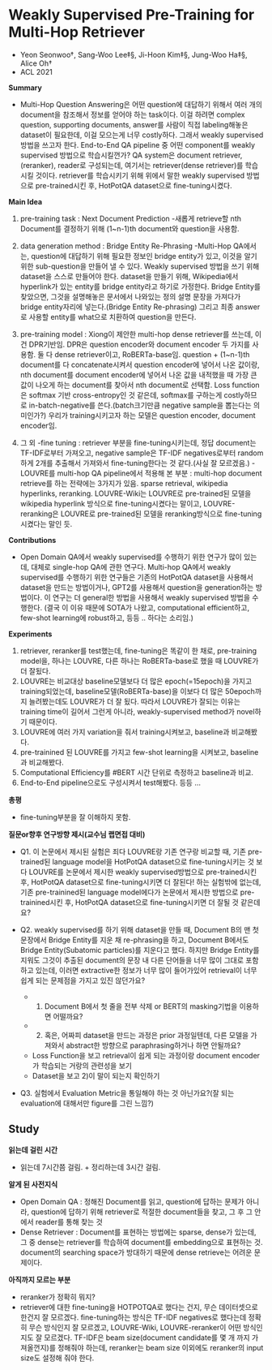 # Weakly Supervised Pre-Training for Multi-Hop Retriever
- Yeon Seonwoo†, Sang-Woo Lee‡§, Ji-Hoon Kim‡§, Jung-Woo Ha‡§, Alice Oh†
- ACL 2021

**Summary**
- Multi-Hop Question Answering은 어떤 question에 대답하기 위해서 여러 개의 document을 참조해서 정보를 얻어야 하는 task이다. 이걸 하려면 complex question, supporting documents, answer를 사람이 직접 labeling해놓은 dataset이 필요한데, 이걸 모으는게 너무 costly하다. 그래서 weakly supervised 방법을 쓰고자 한다. End-to-End QA pipeline 중 어떤 component를 weakly supervised 방법으로 학습시킬껀가? QA system은 document retriever, (reranker), reader로 구성되는데, 여기서는 retriever(dense retriever)를 학습시킬 것이다. retriever를 학습시키기 위해 위에서 말한 weakly supervised 방법으로 pre-trained시킨 후, HotPotQA dataset으로 fine-tuning시켰다. 

**Main Idea**
1. pre-training task : Next Document Prediction
-새롭게 retrieve할 nth Document를 결정하기 위해 (1~n-1)th document와 question을 사용함. 

2. data generation method : Bridge Entity Re-Phrasing
-Multi-Hop QA에서는, question에 대답하기 위해 필요한 정보인 bridge entity가 있고, 이것을 알기 위한 sub-question을 만들어 낼 수 있다. Weakly supervised 방법을 쓰기 위해 dataset을 스스로 만들어야 한다. dataset을 만들기 위해, Wikipedia에서 hyperlink가 있는 entity를 bridge entity라고 하기로 가정한다. Bridge Entity를 찾았으면, 그것을 설명해놓은 문서에서 나와있는 정의 설명 문장을 가져다가 bridge entity자리에 넣는다.(Bridge Entity Re-phrasing) 그리고 최종 answer로 사용할 entity를 what으로 치환하여 question을 만든다.

3. pre-training model : Xiong이 제안한 multi-hop dense retriever를 쓰는데, 이건 DPR기반임. DPR은 question encoder와 document encoder 두 가지를 사용함. 둘 다 dense retriever이고, RoBERTa-base임. question + (1~n-1)th document를 다 concatenate시켜서 question encoder에 넣어서 나온 값이랑, nth document를 document encoder에 넣어서 나온 값을 내적했을 때 가장 큰 값이 나오게 하는 document를 찾아서 nth document로 선택함. Loss function은 softmax 기반 cross-entropy인 것 같은데, softmax를 구하는게 costly하므로 in-batch-negative를 쓴다.(batch크기만큼 negative sample을 뽑는다는 의미인가?) 우리가 training시키고자 하는 모델은 question encoder, document encoder임.

4. 그 외
-fine tuning : retriever 부분을 fine-tuning시키는데, 정답 document는 TF-IDF로부터 가져오고, negative sample은 TF-IDF negatives로부터 random하게 2개를 추출해서 가져와서 fine-tuning한다는 것 같다.(사실 잘 모르겠음.)
-LOUVRE를 multi-hop QA pipeline에서 적용해 본 부분 : multi-hop document retrieve를 하는 전략에는 3가지가 있음. sparse retrieval, wikipedia hyperlinks, reranking. LOUVRE-Wiki는 LOUVRE로 pre-trained된 모델을 wikipedia hyperlink 방식으로 fine-tuning시켰다는 말이고, LOUVRE-reranking은 LOUVRE로 pre-trained된 모델을 reranking방식으로 fine-tuning시켰다는 말인 듯.

**Contributions**
- Open Domain QA에서 weakly supervised를 수행하기 위한 연구가 많이 있는데, 대체로 single-hop QA에 관한 연구다. Multi-hop QA에서 weakly supervised를 수행하기 위한 연구들은 기존의 HotPotQA dataset을 사용해서 dataset을 만드는 방법이거나, GPT2를 사용해서 question을 generation하는 방법이다. 이 연구는 더 general한 방법을 사용해서 weakly supervised 방법을 수행한다. (결국 이 이유 때문에 SOTA가 나왔고, computational efficient하고, few-shot learning에 robust하고, 등등 .. 하다는 소리임.)

**Experiments**
1) retriever, reranker를 test했는데, fine-tuning은 똑같이 한 채로, pre-training model을, 하나는 LOUVRE, 다른 하나는 RoBERTa-base로 했을 때 LOUVRE가 더 잘됬다.
2) LOUVRE는 비교대상 baseline모델보다 더 많은 epoch(=15epoch)을 가지고 training되었는데, baseline모델(RoBERTa-base)을 이보다 더 많은 50epoch까지 늘려봤는데도 LOUVRE가 더 잘 됬다. 따라서 LOUVRE가 잘되는 이유는 training time이 길어서 그런게 아니라, weakly-supervised method가 novel하기 때문이다.
3) LOUVRE에 여러 가지 variation을 줘서 training시켜보고, baseline과 비교해봤다.
4) pre-trainined 된 LOUVRE를 가지고 few-shot learning을 시켜보고, baseline과 비교해봤다.
5) Computational Efficiency를 #BERT 시간 단위로 측정하고 baseline과 비교.
6) End-to-End pipeline으로도 구성시켜서 test해봤다.
등등 ...

**총평**
- fine-tuning부분을 잘 이해하지 못함.

**질문or향후 연구방향 제시(교수님 랩면접 대비)**
- Q1. 이 논문에서 제시된 실험은 죄다 LOUVRE랑 기존 연구랑 비교할 때, 기존 pre-trained된 language model을 HotPotQA dataset으로 fine-tuning시키는 것 보다 LOUVRE를 논문에서 제시한 weakly supervised방법으로 pre-trained시킨 후, HotPotQA dataset으로 fine-tuning시키면 더 잘된다! 하는 실험밖에 없는데, 기존 pre-trainined된 language model에다가 논문에서 제시한 방법으로 pre-trainined시킨 후, HotPotQA dataset으로 fine-tuning시키면 더 잘될 것 같은데요?

- Q2. weakly supervised를 하기 위해 dataset을 만들 때, Document B의 맨 첫 문장에서 Bridge Entity를 지운 채 re-phrasing을 하고, Document B에서도 Bridge Entity(Subatomic particles)를 지운다고 했다. 하지만 Bridge Entity를 지워도 그것이 추출된 document의 문장 내 다른 단어들을 너무 많이 그대로 포함하고 있는데, 이러면 extractive한 정보가 너무 많이 들어가있어 retrieval이 너무 쉽게 되는 문제점을 가지고 있진 않던가요?
    - 1) Document B에서 첫 줄을 전부 삭제 or BERT의 masking기법을 이용하면 어떨까요?
    - 2) 혹은, 어짜피 dataset을 만드는 과정은 prior 과정일텐데, 다른 모델을 가져와서 abstract한 방향으로 paraphrasing하거나 하면 안될까요?
    - Loss Function을 보고 retrieval이 쉽게 되는 과정이랑 document encoder가 학습되는 거랑의 관련성을 보기
    - Dataset을 보고 2)이 말이 되는지 확인하기

- Q3. 실험에서 Evaluation Metric을 통일해야 하는 것 아닌가요?(잘 되는 evaluation에 대해서만 figure를 그린 느낌?)

## Study

**읽는데 걸린 시간**
- 읽는데 7시간쯤 걸림. + 정리하는데 3시간 걸림.

**알게 된 사전지식**
- Open Domain QA : 정해진 Document를 읽고, question에 답하는 문제가 아니라, question에 답하기 위해 retriever로 적절한 document들을 찾고, 그 후 그 안에서 reader를 통해 찾는 것
- Dense Retriever : Document를 표현하는 방법에는 sparse, dense가 있는데, 그 중 dense는 retriever를 학습하여 document를 embedding으로 표현하는 것. document의 searching space가 방대하기 때문에 dense retrieve는 어려운 문제이다.

**아직까지 모르는 부분**
- reranker가 정확히 뭐지?
- retriever에 대한 fine-tuning을 HOTPOTQA로 했다는 건지, 무슨 데이터셋으로 한건지 잘 모르겠다. fine-tuning하는 방식은 TF-IDF negatives로 했다는데 정확히 무슨 방식인지 잘 모르겠고, LOUVRE-Wiki, LOUVRE-reranker이 어떤 방식인지도 잘 모르겠다. TF-IDF은 beam size(document candidate를 몇 개 까지 가져올껀지)를 정해줘야 하는데, reranker는 beam size 이외에도 reranker의 input size도 설정해 줘야 한다.



